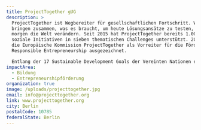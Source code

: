 ```yaml
---
title: ProjectTogether gUG
description: >
  ProjectTogether ist Wegbereiter für gesellschaftlichen Fortschritt. Wir
  bringen zusammen, was es braucht, um heute Lösungsansätze zu testen, die
  morgen die Welt verändern. Seit 2015 hat ProjectTogether bereits 1.000+
  soziale Initiativen in sieben thematischen Challenges unterstützt. 2018 hat
  die Europäische Kommission ProjectTogether als Vorreiter für die Förderung von
  Responsible Entrepreneurship ausgezeichnet.

  Entlang der 17 Sustainable Development Goals der Vereinten Nationen entwickeln wir Innovationsplattformen zur Lösung gesellschaftlicher Herausforderungen. Dazu schaffen wir Bottom-up-Problemlösungsprozesse unter breiter Beteiligung von Bürger:innen. Wir bringen den Ideenreichtum der Zivilgesellschaft mit der Umsetzungskraft bestehender Institutionen zusammen.
impactArea:
  - Bildung
  - Entrepreneurshipförderung
organization: true
image: /uploads/projecttogether.jpg
email: info@projecttogether.org
link: www.projecttogether.org
city: Berlin
postalCode: 10785
federalState: Berlin
---
```

